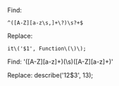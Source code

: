 Find:

    ^([A-Z][a-z\s,]+\?)\s?+$
    
Replace:

    it\('$1', Function\(\)\);

Find:
    '([A-Z][a-z]+)(\s)([A-Z][a-z]+)'
    
Replace:
    describe\('$1$2$3', $1$3\);
